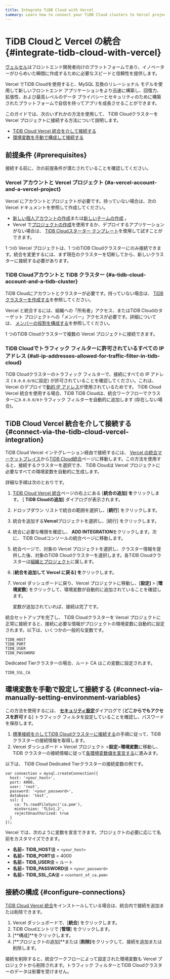 ```yaml
---
title: Integrate TiDB Cloud with Vercel
summary: Learn how to connect your TiDB Cloud clusters to Vercel projects.
---
```


# TiDB Cloudと Vercel の統合 {#integrate-tidb-cloud-with-vercel}

[ヴェルセル](https://vercel.com/)はフロントエンド開発者向けのプラットフォームであり、イノベーターがひらめいた瞬間に作成するために必要なスピードと信頼性を提供します。

Vercel でTiDB Cloudを使用すると、MySQL 互換のリレーショナル モデルを使用して新しいフロントエンド アプリケーションをより迅速に構築し、回復力、拡張性、および最高レベルのデータ プライバシーとセキュリティのために構築されたプラットフォームで自信を持ってアプリを成長させることができます。

このガイドでは、次のいずれかの方法を使用して、 TiDB Cloudクラスターを Vercel プロジェクトに接続する方法について説明します。

-   [TiDB Cloud Vercel 統合を介して接続する](#connect-via-the-tidb-cloud-vercel-integration)
-   [環境変数を手動で構成して接続する](#connect-via-manually-setting-environment-variables)

## 前提条件 {#prerequisites}

接続する前に、次の前提条件が満たされていることを確認してください。

### Vercel アカウントと Vercel プロジェクト {#a-vercel-account-and-a-vercel-project}

Vercel にアカウントとプロジェクトが必要です。持っていない場合は、次の Vercel ドキュメントを参照して作成してください。

-   [新しい個人アカウントの作成](https://vercel.com/docs/teams-and-accounts#creating-a-personal-account)または[新しいチームの作成](https://vercel.com/docs/teams-and-accounts/create-or-join-a-team#creating-a-team) 。
-   Vercel で[プロジェクトの作成](https://vercel.com/docs/concepts/projects/overview#creating-a-project)を使用するか、デプロイするアプリケーションがない場合は、 [TiDB Cloudスターター テンプレート](https://vercel.com/templates/next.js/tidb-cloud-starter)を使用して試すことができます。

1 つの Vercel プロジェクトは、1 つのTiDB Cloudクラスターにのみ接続できます。統合を変更するには、まず現在のクラスターを切断してから、新しいクラスターに接続する必要があります。

### TiDB Cloudアカウントと TiDB クラスター {#a-tidb-cloud-account-and-a-tidb-cluster}

TiDB Cloudにアカウントとクラスターが必要です。持っていない場合は、 [TiDB クラスターを作成する](/tidb-cloud/create-tidb-cluster.md)を参照してください。

Vercel と統合するには、組織への「所有者」アクセス、またはTiDB Cloudのターゲット プロジェクトへの「メンバー」アクセスが必要です。詳細については、 [メンバーの役割を構成する](/tidb-cloud/manage-user-access.md#configure-member-roles)を参照してください。

1 つのTiDB Cloudクラスターで複数の Vercel プロジェクトに接続できます。

### TiDB Cloudでトラフィック フィルターに許可されているすべての IP アドレス {#all-ip-addresses-allowed-for-traffic-filter-in-tidb-cloud}

TiDB Cloudクラスターのトラフィック フィルターで、接続にすべての IP アドレス ( `0.0.0.0/0`に設定) が許可されていることを確認してください。これは、Vercel のデプロイで[動的 IP アドレス](https://vercel.com/guides/how-to-allowlist-deployment-ip-address)が使用されているためです。 TiDB Cloud Vercel 統合を使用する場合、TiDB TiDB Cloudは、統合ワークフローでクラスターに`0.0.0.0/0`トラフィック フィルターを自動的に追加します (存在しない場合)。

## TiDB Cloud Vercel 統合を介して接続する {#connect-via-the-tidb-cloud-vercel-integration}

TiDB Cloud Vercel インテグレーション経由で接続するには、 [Vercel の統合マーケットプレイス](https://vercel.com/integrations)から[TiDB Cloud統合](https://vercel.com/integrations/tidb-cloud)ページに移動します。この方法を使用すると、接続するクラスターを選択でき、 TiDB Cloudは Vercel プロジェクトに必要なすべての環境変数を自動的に生成します。

詳細な手順は次のとおりです。

1.  [TiDB Cloud Vercel 統合](https://vercel.com/integrations/tidb-cloud)ページの右上にある [**統合の追加] を**クリックします。 [ <strong>TiDB Cloudの追加</strong>] ダイアログが表示されます。
2.  ドロップダウン リストで統合の範囲を選択し、[**続行**] をクリックします。
3.  統合を追加する**Vercel**プロジェクトを選択し、[続行] をクリックします。
4.  統合に必要な権限を確認し、 **ADD INTEGRATION**をクリックします。次に、 TiDB Cloudコンソールの統合ページに移動します。
5.  統合ページで、対象の Vercel プロジェクトを選択し、クラスター情報を提供した後、対象のTiDB Cloudクラスターを選択します。各TiDB Cloudクラスターは[組織とプロジェクト](/tidb-cloud/manage-user-access.md#view-the-organization-and-project)に属します。
6.  [**統合を追加して Vercel に戻る] を**クリックします。
7.  Vercel ダッシュボードに戻り、Vercel プロジェクトに移動し、[**設定]** &gt; [<strong>環境変数</strong>] をクリックして、環境変数が自動的に追加されていることを確認します。

    変数が追加されていれば、接続は完了です。

統合セットアップを完了し、 TiDB Cloudクラスターを Vercel プロジェクトに正常に接続すると、接続に必要な情報がプロジェクトの環境変数に自動的に設定されます。以下は、いくつかの一般的な変数です。

```
TIDB_HOST
TIDB_PORT
TIDB_USER
TIDB_PASSWORD
```

Dedicated Tierクラスターの場合、ルート CA はこの変数に設定されます。

```
TIDB_SSL_CA
```

## 環境変数を手動で設定して接続する {#connect-via-manually-setting-environment-variables}

この方法を使用するには、 [**セキュリティ設定**](/tidb-cloud/configure-security-settings.md)ダイアログで [**どこからでもアクセスを許可**する] トラフィック フィルタを設定していることを確認し、パスワードを保存します。

1.  [標準接続を介してTiDB Cloudクラスターに接続する](/tidb-cloud/connect-to-tidb-cluster.md#connect-via-standard-connection)の手順に従って、TiDB クラスターの接続情報を取得します。
2.  Vercel ダッシュボード &gt; Vercel プロジェクト &gt;**設定**&gt;<strong>環境変数</strong>に移動し、TiDB クラスターの接続情報に従って[各環境変数値を宣言する](https://vercel.com/docs/concepts/projects/environment-variables#declare-an-environment-variable)に進みます。

以下は、 TiDB Cloud Dedicated Tierクラスターの接続変数の例です。

```
var connection = mysql.createConnection({
  host: '<your_host>',
  port: 4000,
  user: 'root',
  password: '<your_password>',
  database: 'test',
  ssl: {
    ca: fs.readFileSync('ca.pem'),
    minVersion: 'TLSv1.2',
    rejectUnauthorized: true
  }
});
```

Vercel では、次のように変数を宣言できます。プロジェクトの必要に応じて名前をカスタマイズできます。

-   **名前**= <strong>TIDB_HOST</strong>値 = `<your_host>`
-   **名前**= <strong>TIDB_PORT</strong>値 = 4000
-   **名前**= <strong>TIDB_USER</strong>値 = ルート
-   **名前**= <strong>TIDB_PASSWORD</strong>値 = `<your_password>`
-   **名前**= <strong>TIDB_SSL_CA</strong>値 = `<content_of_ca.pem>`

## 接続の構成 {#configure-connections}

[TiDB Cloud Vercel 統合](https://vercel.com/integrations/tidb-cloud)をインストールしている場合は、統合内で接続を追加または削除できます。

1.  Vercel ダッシュボードで、[**統合**] をクリックします。
2.  TiDB Cloudエントリで [**管理**] をクリックします。
3.  [**構成]**をクリックします。
4.  [**プロジェクトの追加]**または [<strong>削除]</strong>をクリックして、接続を追加または削除します。

接続を削除すると、統合ワークフローによって設定された環境変数も Vercel プロジェクトから削除されます。トラフィック フィルターとTiDB Cloudクラスターのデータは影響を受けません。

